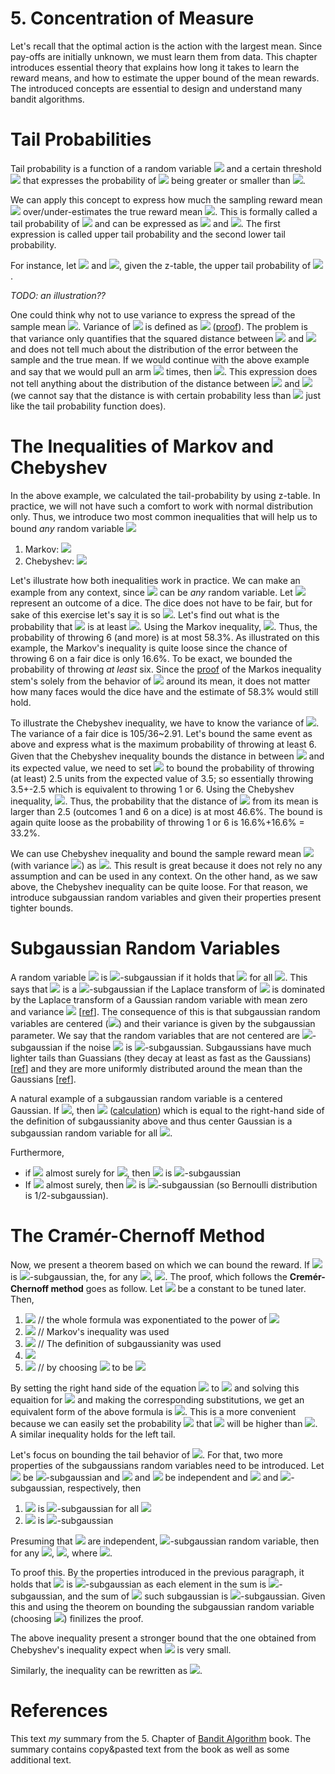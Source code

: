 # 5. Concentration of Measure
 Let's recall that the optimal action is the action with the largest mean. Since pay-offs are initially unknown, we must learn them from data. This chapter introduces essential theory that explains how long it takes to learn the reward means, and how to estimate the upper bound of the mean rewards. The introduced concepts are essential to design and understand many bandit algorithms. 
 
# Tail Probabilities
Tail probability is a function of a random variable <img src="https://render.githubusercontent.com/render/math?math=X"> and a certain threshold <img src="https://render.githubusercontent.com/render/math?math=\epsilon > 0"> that expresses the probability of <img src="https://render.githubusercontent.com/render/math?math=X"> being greater or smaller than <img src="https://render.githubusercontent.com/render/math?math=\epsilon">.  
 
 We can apply this concept to express how much the sampling reward mean <img src="https://render.githubusercontent.com/render/math?math=\hat{\mu}"> over/under-estimates the true reward mean <img src="https://render.githubusercontent.com/render/math?math=\mu">.  This is formally called a tail probability of <img src="https://render.githubusercontent.com/render/math?math=\hat{\mu} - \mu"> and can be expressed as <img src="https://render.githubusercontent.com/render/math?math=\mathbb{P}(\hat{\mu} \geq \mu \%2B \epsilon)"> and <img src="https://render.githubusercontent.com/render/math?math=\mathbb{P}(\hat{\mu} \leq \mu - \epsilon)">. The first expression is called upper tail probability and the second lower tail probability. 
               
For instance, let <img src="https://render.githubusercontent.com/render/math?math=X ~ \N(\mu,\sigma)"> and <img src="https://render.githubusercontent.com/render/math?math=\epsilon = 2\sigma">, given the z-table, the upper tail probability of <img src="https://render.githubusercontent.com/render/math?math=\mathbb{P}(\hat{\mu} \geq \mu %2B 2\sigma)=2.3\%25">. 

*TODO: an illustration??*
 
One could think why not to use variance to express the spread of the sample mean <img src="https://render.githubusercontent.com/render/math?math=\hat{\mu}">. Variance of <img src="https://render.githubusercontent.com/render/math?math=\hat{\mu}"> is defined as <img src="https://render.githubusercontent.com/render/math?math=\mathbb{V}[\hat{\mu}] = \mathbb{E}[(\hat{\mu} - \mu)^2] =\dfrac{\sigma^2}{n}"> ([proof](https://youtu.be/7mYDHbrLEQo)). The problem is that variance only quantifies that the squared distance between <img src="https://render.githubusercontent.com/render/math?math=\hat{\mu}"> and <img src="https://render.githubusercontent.com/render/math?math=\mu"> and does not tell much about the distribution of the error between the sample and the true mean. If we would continue with the above example and say that we would pull an arm <img src="https://render.githubusercontent.com/render/math?math=n=100"> times, then <img src="https://render.githubusercontent.com/render/math?math=\mathbb{V}[\hat{\mu}] = \dfrac{\sigma^2}{100}">. This expression does not tell anything about the distribution of the distance between <img src="https://render.githubusercontent.com/render/math?math=\hat{\mu}"> and <img src="https://render.githubusercontent.com/render/math?math=\mu"> (we cannot say that the distance is with certain probability less than <img src="https://render.githubusercontent.com/render/math?math=\epsilon"> just like the tail probability function does).
 

# The Inequalities of Markov and Chebyshev
In the above example, we calculated the tail-probability by using z-table. In practice, we will not have such a comfort to work with normal distribution only. Thus, we introduce two most common inequalities that will help us to bound *any* random variable <img src="https://render.githubusercontent.com/render/math?math=X">  
1. Markov: <img src="https://render.githubusercontent.com/render/math?math=\mathbb{P}(X \geq \epsilon) \leq \dfrac{\mathbb{E}[X]}{\epsilon}">     
1. Chebyshev: <img src="https://render.githubusercontent.com/render/math?math=\mathbb{P}(|X - \mathbb{E}[X]| \geq \epsilon) \leq \dfrac{\mathbb{V}[X]}{\epsilon^2}">

Let's illustrate how both inequalities work in practice. We can make an example from any context, since <img src="https://render.githubusercontent.com/render/math?math=X"> can be *any* random variable. Let <img src="https://render.githubusercontent.com/render/math?math=X"> represent an outcome of a dice. The dice does not have to be fair, but for sake of this exercise let's say it is so <img src="https://render.githubusercontent.com/render/math?math=\mathbb{E}[X]=3.5">. Let's find out what is the probability that <img src="https://render.githubusercontent.com/render/math?math=X"> is at least <img src="https://render.githubusercontent.com/render/math?math=\epsilon=6">. Using the Markov inequality, <img src="https://render.githubusercontent.com/render/math?math=\mathbb{P}(X \geq 6) \leq \dfrac{3.5}{6} = 58.3\%25">. Thus, the probability of throwing 6 (and more) is at most 58.3%. As illustrated on this example, the Markov's inequality is quite loose since the chance of throwing 6 on a fair dice is only 16.6%. To be exact, we bounded the probability of throwing *at least* six. Since the [proof](https://www.quora.com/What-is-an-intuitive-explanation-of-Markovs-inequality) of the Markos inequality stem's solely from the behavior of <img src="https://render.githubusercontent.com/render/math?math=X"> around its mean, it does not matter how many faces would the dice have and the estimate of 58.3% would still hold.  
 
To illustrate the Chebyshev inequality, we have to know the variance of <img src="https://render.githubusercontent.com/render/math?math=X">. The variance of a fair dice is 105/36~2.91. Let's bound the same event as above and express what is the  maximum probability of throwing at least 6. Given that the Chebyshev inequality bounds the distance in between <img src="https://render.githubusercontent.com/render/math?math=X"> and its expected value, we need to set <img src="https://render.githubusercontent.com/render/math?math=\epsilon=6-3.5=2.5"> to bound the probability of throwing (at least) 2.5 units from the expected value of 3.5; so essentially throwing 3.5+-2.5 which is equivalent to throwing 1 or 6. Using the Chebyshev inequality, <img src="https://render.githubusercontent.com/render/math?math=\mathbb{P}(|X - 3.5| \geq 2.5) \leq \dfrac{2.91}{2.5^2} = 46.6\%25">. Thus, the probability that the distance of <img src="https://render.githubusercontent.com/render/math?math=X"> from its mean is larger than 2.5 (outcomes 1 and 6 on a dice) is at most 46.6%. The bound is again quite loose as the probability of throwing 1 or 6 is 16.6%+16.6% = 33.2%.

 
We can use Chebyshev inequality and bound the sample reward mean <img src="https://render.githubusercontent.com/render/math?math=\hat{\mu}"> (with variance <img src="https://render.githubusercontent.com/render/math?math=\mathbb{V}[\hat{\mu}] =\dfrac{\sigma^2}{n}">) as <img src="https://render.githubusercontent.com/render/math?math=\mathbb{P}(|\hat{\mu} - \mu| \geq \epsilon) \leq \dfrac{\sigma^2}{n\epsilon^2}">. This result is great because it does not rely no any assumption and can be used in any context. On the other hand, as we saw above, the Chebyshev inequality can be quite loose. For that reason, we introduce subgaussian random variables and given their properties present tighter bounds.  


# Subgaussian Random Variables
 A random variable <img src="https://render.githubusercontent.com/render/math?math=X"> is <img src="https://render.githubusercontent.com/render/math?math=\sigma">-subgaussian if it holds that <img src="https://render.githubusercontent.com/render/math?math=\mathbb{E}[e^{\lambda X}] \leq e^{\lambda^2 \sigma^2 / 2}"> for all <img src="https://render.githubusercontent.com/render/math?math=\lambda \in \mathbb{R}">. This says that <img src="https://render.githubusercontent.com/render/math?math=X"> is a <img src="https://render.githubusercontent.com/render/math?math=\sigma">-subgaussian if the Laplace transform of <img src="https://render.githubusercontent.com/render/math?math=X"> is dominated by the Laplace transform of a Gaussian random variable with mean zero and variance <img src="https://render.githubusercontent.com/render/math?math=\sigma^2"> [[ref](http://www.stat.cmu.edu/~arinaldo/36788/subgaussians.pdf)]. The consequence of this is that subgaussian random variables are centered (<img src="https://render.githubusercontent.com/render/math?math=\mathbb{E}[X]=0">) and their variance is given by the subgaussian parameter. We say that the random variables that are not centered are <img src="https://render.githubusercontent.com/render/math?math=\sigma">-subgaussian if the noise <img src="https://render.githubusercontent.com/render/math?math=X-\mathbb{E}[X]"> is <img src="https://render.githubusercontent.com/render/math?math=\sigma">-subgaussian. Subgaussians have much lighter tails than Guassians (they decay at least as fast as the Gaussians) [[ref](https://statisfaction.wordpress.com/2017/05/02/sub-gaussian-property-for-the-beta-distribution-part-1/)] and they are more uniformly distributed around the mean than the Gaussians [[ref](https://www.researchgate.net/figure/Examples-of-Gaussian-supergaussian-and-subgaussian-distributions-All-distributions_fig3_228661138)]. 

A natural example of a subgaussian random variable is a centered Gaussian. If <img src="https://render.githubusercontent.com/render/math?math=N(0, \sigma^2)">, then <img src="https://render.githubusercontent.com/render/math?math=\mathbb{E}[e^{\lambda X}] = e^{\sigma^2 \lambda^2 / 2}"> ([calculation](https://ocw.mit.edu/courses/mathematics/18-s997-high-dimensional-statistics-spring-2015/lecture-notes/MIT18_S997S15_Chapter1.pdf)) which is equal to the right-hand side of the definition of subgaussianity above and thus center Gaussian is a subgaussian random variable for all <img src="https://render.githubusercontent.com/render/math?math=\sigma">. 


Furthermore, 
 * if <img src="https://render.githubusercontent.com/render/math?math=|X| \leq B"> almost surely for <img src="https://render.githubusercontent.com/render/math?math=B \geq 0">, then <img src="https://render.githubusercontent.com/render/math?math=X"> is <img src="https://render.githubusercontent.com/render/math?math=B">-subgaussian
 * If <img src="https://render.githubusercontent.com/render/math?math=X \in [a,b]"> almost surely, then <img src="https://render.githubusercontent.com/render/math?math=X"> is <img src="https://render.githubusercontent.com/render/math?math=(b-a)/2">-subgaussian (so Bernoulli distribution is 1/2-subgaussian).    
 
# The Cramér-Chernoff Method
Now, we present a theorem based on which we can bound the reward. If <img src="https://render.githubusercontent.com/render/math?math=x"> is <img src="https://render.githubusercontent.com/render/math?math=\sigma">-subgaussian, the, for any <img src="https://render.githubusercontent.com/render/math?math=\epsilon \geq 0">, <img src="https://render.githubusercontent.com/render/math?math=\mathbb{P}(X \geq \epsilon) \leq \exp(-\frac{\epsilon ^ 2}{2\sigma^2})">. The proof, which follows the  **Cremér-Chernoff method** goes as follow. Let <img src="https://render.githubusercontent.com/render/math?math=\lambda > 0"> be a constant to be tuned later. Then,
1. <img src="https://render.githubusercontent.com/render/math?math=\mathbb{P}(X \geq \epsilon) = \mathbb{P}(\exp(\lambda X) \geq \exp(\lambda \epsilon))"> // the whole formula was exponentiated to the power of <img src="https://render.githubusercontent.com/render/math?math=\exp(\lambda)">
1. <img src="https://render.githubusercontent.com/render/math?math=\leq \mathbb{E}[\exp(\lambda X)] \exp(-\lambda \epsilon)"> // Markov's inequality was used
1. <img src="https://render.githubusercontent.com/render/math?math=\leq \exp(\frac{\lambda^2 \sigma^2)}{2} \exp(-\lambda\epsilon)"> // The definition of subgaussianity was used
1. <img src="https://render.githubusercontent.com/render/math?math=\= \exp(\frac{\lambda^2 \sigma^2)}{2}-\lambda\epsilon)">
1. <img src="https://render.githubusercontent.com/render/math?math=\= \exp(-\frac{\epsilon^2}{2 \sigma^2})"> // by choosing <img src="https://render.githubusercontent.com/render/math?math=\lambda"> to be <img src="https://render.githubusercontent.com/render/math?math=\frac{\epsilon}{\sigma^2}">

By setting the right hand side of the equation <img src="https://render.githubusercontent.com/render/math?math=\exp(-\frac{\epsilon^2}{2\sigma^2})"> to <img src="https://render.githubusercontent.com/render/math?math=\delta"> and solving this equaition for <img src="https://render.githubusercontent.com/render/math?math=\epsilon"> and making the corresponding substitutions, we get an equivalent form of the above formula is <img src="https://render.githubusercontent.com/render/math?math=\mathbb{P}(X \geq \sqrt{2\sigma^2\log(1/\delta)}) \leq \delta">. This is a more convenient because we can easily set the probability <img src="https://render.githubusercontent.com/render/math?math=\delta"> that <img src="https://render.githubusercontent.com/render/math?math=\X"> will be higher than <img src="https://render.githubusercontent.com/render/math?math=\sqrt{2\sigma^2\log(1/\delta)})">. A similar inequality holds for the left tail.

 
Let's focus on bounding the tail behavior of <img src="https://render.githubusercontent.com/render/math?math=\hat{\mu} - \mu">. For that, two more properties of the subgaussians random variables need to be introduced. Let <img src="https://render.githubusercontent.com/render/math?math=X"> be <img src="https://render.githubusercontent.com/render/math?math=\sigma">-subgaussian and <img src="https://render.githubusercontent.com/render/math?math=X_1"> and <img src="https://render.githubusercontent.com/render/math?math=X_2"> be independent and <img src="https://render.githubusercontent.com/render/math?math=\sigma_1"> and <img src="https://render.githubusercontent.com/render/math?math=\sigma_2">-subgaussian, respectively, then
1. <img src="https://render.githubusercontent.com/render/math?math=cX"> is <img src="https://render.githubusercontent.com/render/math?math=|c|\sigma">-subgaussian for all <img src="https://render.githubusercontent.com/render/math?math=c \in \mathbb{R}"> 
1. <img src="https://render.githubusercontent.com/render/math?math=X_1 \%2B X_2"> is <img src="https://render.githubusercontent.com/render/math?math=\sqrt{\sigma_1^2 \%2B \sigma_2^2}">-subgaussian 


Presuming that <img src="https://render.githubusercontent.com/render/math?math=X_i - \mu"> are independent, <img src="https://render.githubusercontent.com/render/math?math=\sigma">-subgaussian random variable, then for any <img src="https://render.githubusercontent.com/render/math?math=\epsilon \geq 0">, <img src="https://render.githubusercontent.com/render/math?math=\mathbb{P}(\hat{\mu} - \mu \geq \epsilon) \leq \exp(-\frac{n\epsilon^2}{2\sigma^2})">, where <img src="https://render.githubusercontent.com/render/math?math=\hat{\mu} = \frac{1}{n}\sum_{t=1}^{n} X_t">. 

To proof this. By the properties introduced in the previous paragraph, it holds that <img src="https://render.githubusercontent.com/render/math?math=\hat{\mu} - \mu = \sum_{t=1}^{n} (X_i - \mu)/n"> is <img src="https://render.githubusercontent.com/render/math?math=\sigma/\sqrt{n}">-subgaussian as each element in the sum is <img src="https://render.githubusercontent.com/render/math?math=\sigma^2/n^2">-subgaussian, and the sum of <img src="https://render.githubusercontent.com/render/math?math=n"> such subgaussian is <img src="https://render.githubusercontent.com/render/math?math=\sqrt{n \frac{\sigma^2}{n^2}} = \sigma/\sqrt{n}">-subgaussian. Given this and using the theorem on bounding the subgaussian random variable (choosing <img src="https://render.githubusercontent.com/render/math?math=\lambda=\frac{\epsilon n}{\sigma^2}">) finilizes the proof. 

The above inequality present a stronger bound that the one obtained from Chebyshev's inequality expect when <img src="https://render.githubusercontent.com/render/math?math=\epsilon"> is very small.

Similarly, the inequality can be rewritten as <img src="https://render.githubusercontent.com/render/math?math=\mathbb{P}(\hat{\mu} \geq \mu \%2B \sqrt{\frac{2\sigma^2\log(1/\delta)}{n}}) \leq \delta">.





# References
This text *my* summary from the 5. Chapter of [Bandit Algorithm](https://tor-lattimore.com/downloads/book/book.pdf) book. The summary contains copy&pasted text from the book as well as some additional text. 
